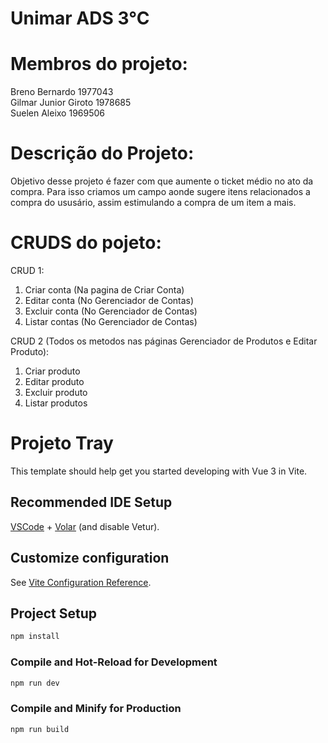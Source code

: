 # Unimar ADS 3°C
# Membros do projeto:
Breno Bernardo 1977043 <br>
Gilmar Junior Giroto 1978685 <br>
Suelen Aleixo 1969506 <br>

# Descrição do Projeto:
Objetivo desse projeto é fazer com que aumente o ticket médio no ato da compra. Para isso criamos um campo aonde sugere itens relacionados a compra do ususário, assim estimulando a compra de um item a mais.


# CRUDS do pojeto:
 CRUD 1: 
   1) Criar conta (Na pagina de Criar Conta)
   2) Editar conta (No Gerenciador de Contas)
   3) Excluir conta (No Gerenciador de Contas)
   4) Listar contas (No Gerenciador de Contas)

 CRUD 2 (Todos os metodos nas páginas Gerenciador de Produtos e Editar Produto):
   1) Criar produto
   2) Editar produto
   3) Excluir produto
   4) Listar produtos

# Projeto Tray

This template should help get you started developing with Vue 3 in Vite.

## Recommended IDE Setup

[VSCode](https://code.visualstudio.com/) + [Volar](https://marketplace.visualstudio.com/items?itemName=Vue.volar) (and disable Vetur).

## Customize configuration

See [Vite Configuration Reference](https://vitejs.dev/config/).

## Project Setup

```sh
npm install
```

### Compile and Hot-Reload for Development

```sh
npm run dev
```

### Compile and Minify for Production

```sh
npm run build
```

